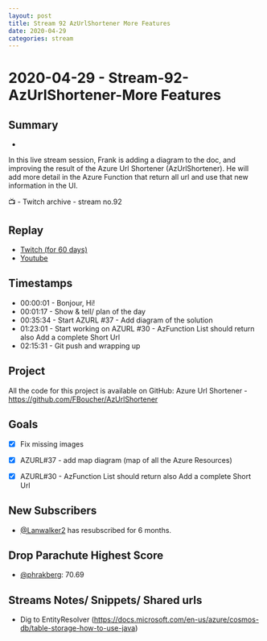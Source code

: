 ```yaml
---
layout: post
title: Stream 92 AzUrlShortener More Features
date: 2020-04-29
categories: stream
---
```



# 2020-04-29 - Stream-92-AzUrlShortener-More Features

## Summary
-

In this live stream session, Frank is adding a diagram to the doc, and improving the result of the Azure Url Shortener (AzUrlShortener). He will add more detail in the Azure Function that return all url and use that new information in the UI.

📺 - Twitch archive - stream no.92

## Replay


- [Twitch (for 60 days)](https://www.twitch.tv/videos/)
- [Youtube](https://youtu.be/viqAXcWK7Oo)


## Timestamps


- 00:00:01 - Bonjour, Hi!
- 00:01:17 - Show & tell/ plan of the day
- 00:35:34 - Start AZURL #37 - Add diagram of the solution
- 01:23:01 - Start working on AZURL #30 - AzFunction List should return also Add a complete Short Url
- 02:15:31 - Git push and wrapping up


Project
-------

All the code for this project is available on GitHub: Azure Url Shortener - https://github.com/FBoucher/AzUrlShortener



Goals
-----

- [X] Fix missing images
- [X] AZURL#37 - add map diagram (map of all the Azure Resources) 
- [X] AZURL#30 - AzFunction List should return also Add a complete Short Url


New Subscribers
---------------

- [@Lanwalker2](https://www.twitch.tv/Lanwalker2)  has resubscribed for 6 months.



Drop Parachute Highest Score
----------------------------

- [@phrakberg](https://www.twitch.tv/phrakberg):  70.69



Streams Notes/ Snippets/ Shared urls
-----------------------------------

- Dig to EntityResolver (https://docs.microsoft.com/en-us/azure/cosmos-db/table-storage-how-to-use-java)

